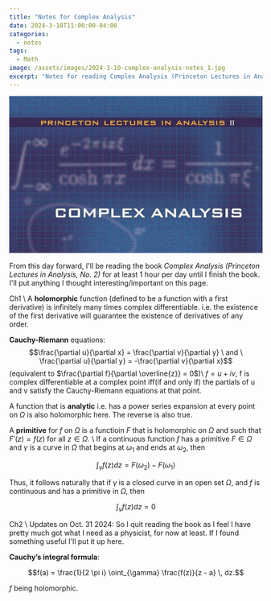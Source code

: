 ```yaml
---
title: "Notes for Complex Analysis"
date: 2024-3-10T11:00:00-04:00
categories:
  - notes
tags:
  - Math
image: /assets/images/2024-3-10-complex-analysis-notes_1.jpg
excerpt: "Notes for reading Complex Analysis (Princeton Lectures in Analysis, No. 2)"
---
```


<img src="/assets/images/2024-3-10-complex-analysis-notes_1.jpg" alt="book cover">

From this day forward, I'll be reading the book $\textit{Complex Analysis (Princeton Lectures in Analysis, No. 2)}$ for at least 1 hour
per day until I finish the book. I'll put anything I thought interesting/important on this page.

Ch1 \\
A $\textbf{holomorphic}$ function (defined to be a function with a first derivative) is infinitely many times complex differentiable.
i.e. the existence of the first derivative will guarantee the existence of derivatives of any order.

$\textbf{Cauchy-Riemann}$ equations: 
$$\frac{\partial u}{\partial x} = \frac{\partial v}{\partial y} \ and
 \ \frac{\partial u}{\partial y} = -\frac{\partial v}{\partial x}$$ (equivalent to $\frac{\partial f}{\partial \overline{z}} = 0$)\\
$f = u + iv$, f is complex differentiable at a complex point iff(if and only if) the partials of u and v satisfy the Cauchy-Riemann equations at that point.

A function that is $\textbf{analytic}$ i.e. has a power series expansion at every point on $\Omega$ is also holomorphic here. The reverse is also true.

A $\textbf{primitive}$ for $f$ on $\Omega$ is a functioin $F$ that is holomorphic on $\Omega$ and such that $F'(z)=f(z)$ for all $z \in \Omega$. \\
If a continuous function $f$ has a primitive $F \in \Omega$ and $\gamma$ is a curve in $\Omega$ that begins at $\omega_1$ and ends at $\omega_2$, then

$$\int_\gamma f(z) dz = F(\omega_2) - F(\omega_1)$$

Thus, it follows naturally that if $\gamma$ is a closed curve in an open set $\Omega$, and $f$ is continuous and has a primitive in $\Omega$, then

$$\int_\gamma f(z)dz = 0$$

Ch2 \\
Updates on Oct. 31 2024: So I quit reading the book as I feel I have pretty much got what I need as a physicist, for now at least. If I found something 
useful I'll put it up here.

$\textbf{Cauchy's integral formula}$:

$$f(a) = \frac{1}{2 \pi i} \oint_{\gamma} \frac{f(z)}{z - a} \, dz.$$

$f$ being holomorphic.